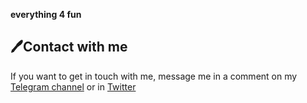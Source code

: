 **everything 4 fun**


## 🖊️Contact with me
If you want to get in touch with me, message me in a comment on my [Telegram channel](https://t.me/pookiegithub) or in [Twitter](https://x.com/pookie_ux)
